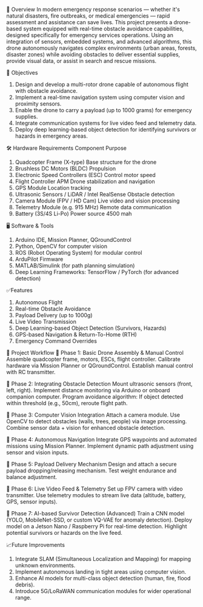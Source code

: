 📖 Overview
In modern emergency response scenarios — whether it's natural disasters, fire outbreaks, or medical emergencies — rapid assessment and assistance can save lives. This project presents a drone-based system equipped with real-time obstacle avoidance capabilities, designed specifically for emergency services operations. Using an integration of sensors, embedded systems, and advanced algorithms, this drone autonomously navigates complex environments (urban areas, forests, disaster zones) while avoiding obstacles to deliver essential supplies, provide visual data, or assist in search and rescue missions.

🎯 Objectives
1. Design and develop a multi-rotor drone capable of autonomous flight with obstacle avoidance.
2. Implement a real-time navigation system using computer vision and proximity sensors.
3. Enable the drone to carry a payload (up to 1000 grams) for emergency supplies.
4. Integrate communication systems for live video feed and telemetry data.
5. Deploy deep learning-based object detection for identifying survivors or hazards in emergency areas.

🛠️ Hardware Requirements
Component	Purpose
1. Quadcopter Frame (X-type)	Base structure for the drone
2. Brushless DC Motors (BLDC)	Propulsion
3. Electronic Speed Controllers (ESC)	Control motor speed
4. Flight Controller APM	Drone stabilization and navigation
5. GPS Module	Location tracking
6. Ultrasonic Sensors / LiDAR / Intel RealSense	Obstacle detection
7. Camera Module (FPV / HD Cam)	Live video and vision processing
8. Telemetry Module (e.g. 915 MHz)	Remote data communication
9. Battery (3S/4S Li-Po)	Power source 4500 mah


🖥️ Software & Tools
1. Arduino IDE, Mission Planner, QGroundControl
2. Python, OpenCV for computer vision
3. ROS (Robot Operating System) for modular control 
4. ArduPilot Firmware
5. MATLAB/Simulink (for path planning simulation)
6. Deep Learning Frameworks: TensorFlow / PyTorch (for advanced detection)

✅Features
1. Autonomous Flight
2. Real-time Obstacle Avoidance
3. Payload Delivery (up to 1000g)
4. Live Video Transmission
5. Deep Learning-based Object Detection (Survivors, Hazards)
6. GPS-based Navigation & Return-To-Home (RTH)
7. Emergency Command Overrides

📑 Project Workflow
📌 Phase 1: Basic Drone Assembly & Manual Control
Assemble quadcopter frame, motors, ESCs, flight controller.
Calibrate hardware via Mission Planner or QGroundControl.
Establish manual control with RC transmitter.

📌 Phase 2: Integrating Obstacle Detection
Mount ultrasonic sensors (front, left, right).
Implement distance monitoring via Arduino or onboard companion computer.
Program avoidance algorithm:
If object detected within threshold (e.g., 50cm), reroute flight path.

📌 Phase 3: Computer Vision Integration
Attach a camera module.
Use OpenCV to detect obstacles (walls, trees, people) via image processing.
Combine sensor data + vision for enhanced obstacle detection.

📌 Phase 4: Autonomous Navigation
Integrate GPS waypoints and automated missions using Mission Planner.
Implement dynamic path adjustment using sensor and vision inputs.

📌 Phase 5: Payload Delivery Mechanism
Design and attach a secure payload dropping/releasing mechanism.
Test weight endurance and balance adjustment.

📌 Phase 6: Live Video Feed & Telemetry
Set up FPV camera with video transmitter.
Use telemetry modules to stream live data (altitude, battery, GPS, sensor inputs).

📌 Phase 7: AI-based Survivor Detection (Advanced)
Train a CNN model (YOLO, MobileNet-SSD, or custom VQ-VAE for anomaly detection).
Deploy model on a Jetson Nano / Raspberry Pi for real-time detection.
Highlight potential survivors or hazards on the live feed.

📈Future Improvements
1. Integrate SLAM (Simultaneous Localization and Mapping) for mapping unknown environments.
2. Implement autonomous landing in tight areas using computer vision.
3. Enhance AI models for multi-class object detection (human, fire, flood debris).
4. Introduce 5G/LoRaWAN communication modules for wider operational range.

